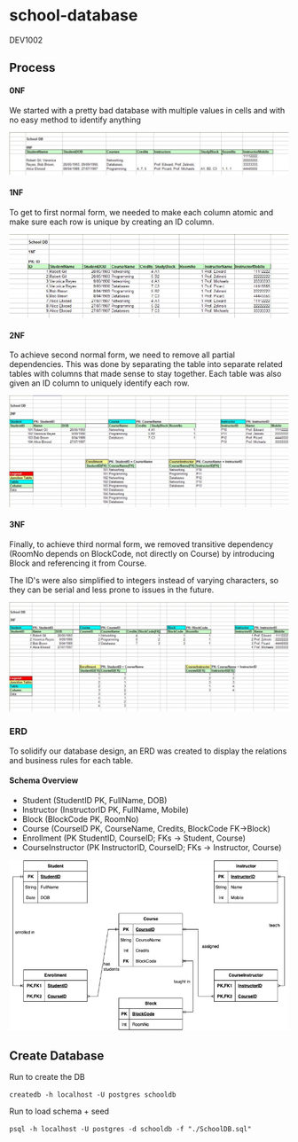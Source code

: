 # school-database
DEV1002

## Process

#### 0NF
We started with a pretty bad database with multiple values in cells and with no easy method to identify anything

![alt text](assets/0NF.jpg "Not normalized")

#### 1NF
To get to first normal form, we needed to make each column atomic and make sure each row is unique by creating an ID column.

![alt text](assets/1NF.jpg "First normal form")

#### 2NF
To achieve second normal form, we need to remove all partial dependencies. This was done by separating the table into separate 
related tables with columns that made sense to stay together. Each table was also given an ID column to uniquely identify each row.

![alt text](assets/2NF.jpg "Second normal form")

#### 3NF
Finally, to achieve third normal form, we removed transitive dependency (RoomNo depends on BlockCode, not directly on Course) by introducing Block and referencing it from Course.

The ID's were also simplified to integers instead of varying characters, so they can be serial and less prone to issues in the future.

![alt text](assets/3NF.jpg "Third normal form")


### ERD

To solidify our database design, an ERD was created to display the relations and business rules for each table.

#### Schema Overview
* Student (StudentID PK, FullName, DOB)
* Instructor (InstructorID PK, FullName, Mobile)
* Block (BlockCode PK, RoomNo)
* Course (CourseID PK, CourseName, Credits, BlockCode FK→Block)
* Enrollment (PK StudentID, CourseID; FKs → Student, Course)
* CourseInstructor (PK InstructorID, CourseID; FKs → Instructor, Course)

![alt text](assets/School_DB_ERD.jpg "Entity relationship diagram")

###

## Create Database

Run to create the DB

```createdb -h localhost -U postgres schooldb```

Run to load schema + seed

```psql -h localhost -U postgres -d schooldb -f "./SchoolDB.sql"```